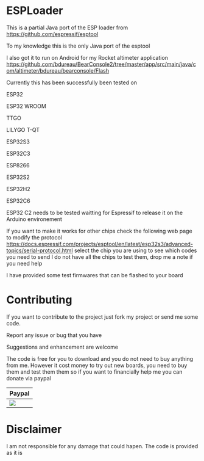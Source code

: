 # ESPLoader
This is a partial Java port of the ESP loader from 
https://github.com/espressif/esptool

To my knowledge this is the only Java port of the esptool

I also got it to run on Android for my Rocket altimeter application
https://github.com/bdureau/BearConsole2/tree/master/app/src/main/java/com/altimeter/bdureau/bearconsole/Flash

Currently this has been successfully been tested on 

ESP32

ESP32 WROOM

TTGO

LILYGO T-QT

ESP32S3

ESP32C3 

ESP8266

ESP32S2

ESP32H2

ESP32C6 

ESP32 C2 needs to be tested waitting for Espressif to release it on the Arduino environement

If you want to make it works for other chips check the following web page to modify the protocol
https://docs.espressif.com/projects/esptool/en/latest/esp32s3/advanced-topics/serial-protocol.html
select the chip you are using to see which codes you need to send
I do not have all the chips to test them, drop me a note if you need help


I have provided some test firmwares that can be flashed to your board


# Contributing

If you want to contribute to the project just fork my project or send me some code. 

Report any issue or bug that you have

Suggestions and enhancement are welcome

The code is free for you to download and you do not need to buy anything from me. However it cost money to try out new boards, you need to buy them and test them them so if you want to financially help me you can donate via paypal

| Paypal | 
| ------ |
| [![](https://www.paypalobjects.com/en_US/i/btn/btn_donateCC_LG.gif)](https://www.paypal.com/paypalme/bearaltimeter) | 

# Disclaimer

I am not responsible for any damage that could hapen. The code is provided as it is
